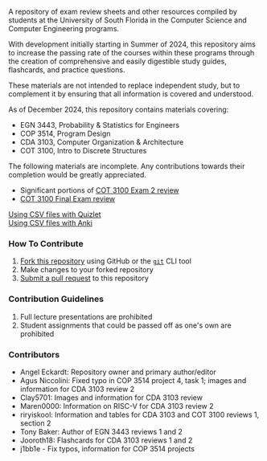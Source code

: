 A repository of exam review sheets and other resources compiled by students at the University of South Florida
in the Computer Science and Computer Engineering programs.

With development initially starting in Summer of 2024, this repository aims to increase the passing rate of the courses
within these programs through the creation of comprehensive and easily digestible study guides, flashcards,
and practice questions.

These materials are not intended to replace independent study, but to complement it
by ensuring that all information is covered and understood.

As of December 2024, this repository contains materials covering:

- EGN 3443, Probability & Statistics for Engineers
- COP 3514, Program Design
- CDA 3103, Computer Organization & Architecture
- COT 3100, Intro to Discrete Structures

The following materials are incomplete.
Any contributions towards their completion would be greatly appreciated.

- Significant portions of [COT 3100 Exam 2 review](./COT%203100%20Intro%20to%20Discrete%20Structures/studyguides/cot3100_exam2_review.md)
- [COT 3100 Final Exam review](./COT%203100%20Intro%20to%20Discrete%20Structures/studyguides/cot3100_exam3_review.md)

[Using CSV files with Quizlet](https://help.quizlet.com/hc/en-us/articles/360029977151-Creating-sets-by-importing-content)<br>
[Using CSV files with Anki](https://superuser.com/questions/698902/can-i-create-an-anki-deck-from-a-csv-file)

### How To Contribute

1. [Fork this repository](https://docs.github.com/en/pull-requests/collaborating-with-pull-requests/working-with-forks/fork-a-repo)
   using GitHub or the [`git`](https://git-scm.com/downloads/win) CLI tool
2. Make changes to your forked repository
3. [Submit a pull request](https://docs.github.com/en/pull-requests/collaborating-with-pull-requests/proposing-changes-to-your-work-with-pull-requests/about-pull-requests)
   to this repository

### Contribution Guidelines

1. Full lecture presentations are prohibited
2. Student assignments that could be passed off as one's own are prohibited

### Contributors

- Angel Eckardt: Repository owner and primary author/editor
- Agus Niccolini: Fixed typo in COP 3514 project 4, task 1; images and information for CDA 3103 review 2
- Clay5701: Images and information for CDA 3103 review
- Maren0000: Information on RISC-V for CDA 3103 review 2
- riryiskool: Information and tables for CDA 3103 and COT 3100 reviews 1, section 2
- Tony Baker: Author of EGN 3443 reviews 1 and 2
- Jooroth18: Flashcards for CDA 3103 reviews 1 and 2
- j1bb1e - Fix typos, information for COP 3514 projects